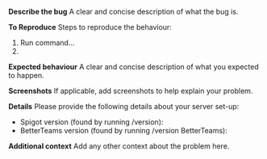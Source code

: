 **Describe the bug**
A clear and concise description of what the bug is.

**To Reproduce**
Steps to reproduce the behaviour:
1. Run command...
2. 

**Expected behaviour**
A clear and concise description of what you expected to happen.

**Screenshots**
If applicable, add screenshots to help explain your problem.

**Details**
Please provide the following details about your server set-up:
- Spigot version (found by running /version):
- BetterTeams version (found by running /version BetterTeams): 

**Additional context**
Add any other context about the problem here.

